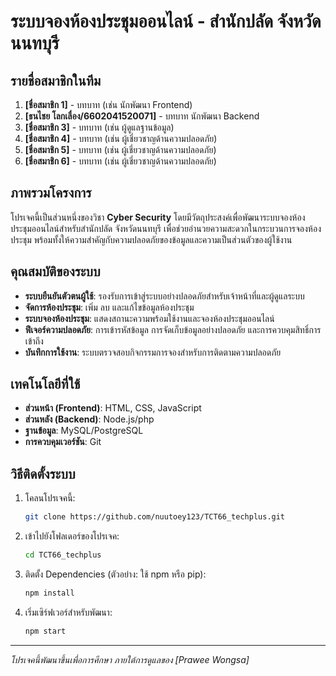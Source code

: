 # ระบบจองห้องประชุมออนไลน์ - สำนักปลัด จังหวัดนนทบุรี

## รายชื่อสมาชิกในทีม
1. **[ชื่อสมาชิก 1]** - บทบาท (เช่น นักพัฒนา Frontend)  
2. **[ธนไชย โลกเลื่อง/6602041520071]** - บทบาท นักพัฒนา Backend  
3. **[ชื่อสมาชิก 3]** - บทบาท (เช่น ผู้ดูแลฐานข้อมูล)  
4. **[ชื่อสมาชิก 4]** - บทบาท (เช่น ผู้เชี่ยวชาญด้านความปลอดภัย)  
5. **[ชื่อสมาชิก 5]** - บทบาท (เช่น ผู้เชี่ยวชาญด้านความปลอดภัย)  
6. **[ชื่อสมาชิก 6]** - บทบาท (เช่น ผู้เชี่ยวชาญด้านความปลอดภัย)  

## ภาพรวมโครงการ
โปรเจคนี้เป็นส่วนหนึ่งของวิชา **Cyber Security** โดยมีวัตถุประสงค์เพื่อพัฒนาระบบจองห้องประชุมออนไลน์สำหรับสำนักปลัด จังหวัดนนทบุรี เพื่อช่วยอำนวยความสะดวกในกระบวนการจองห้องประชุม พร้อมทั้งให้ความสำคัญกับความปลอดภัยของข้อมูลและความเป็นส่วนตัวของผู้ใช้งาน

## คุณสมบัติของระบบ
- **ระบบยืนยันตัวตนผู้ใช้**: รองรับการเข้าสู่ระบบอย่างปลอดภัยสำหรับเจ้าหน้าที่และผู้ดูแลระบบ  
- **จัดการห้องประชุม**: เพิ่ม ลบ และแก้ไขข้อมูลห้องประชุม  
- **ระบบจองห้องประชุม**: แสดงสถานะความพร้อมใช้งานและจองห้องประชุมออนไลน์  
- **ฟีเจอร์ความปลอดภัย**: การเข้ารหัสข้อมูล การจัดเก็บข้อมูลอย่างปลอดภัย และการควบคุมสิทธิ์การเข้าถึง  
- **บันทึกการใช้งาน**: ระบบตรวจสอบกิจกรรมการจองสำหรับการติดตามความปลอดภัย  

## เทคโนโลยีที่ใช้
- **ส่วนหน้า (Frontend)**: HTML, CSS, JavaScript 
- **ส่วนหลัง (Backend)**: Node.js/php
- **ฐานข้อมูล**: MySQL/PostgreSQL  
- **การควบคุมเวอร์ชัน**: Git  

## วิธีติดตั้งระบบ
1. โคลนโปรเจคนี้:  
   ```bash
   git clone https://github.com/nuutoey123/TCT66_techplus.git
   ```
2. เข้าไปยังโฟลเดอร์ของโปรเจค:  
   ```bash
   cd TCT66_techplus
   ```
3. ติดตั้ง Dependencies (ตัวอย่าง: ใช้ npm หรือ pip):  
   ```bash
   npm install
   ```
4. เริ่มเซิร์ฟเวอร์สำหรับพัฒนา:  
   ```bash
   npm start
   ```

---
*โปรเจคนี้พัฒนาขึ้นเพื่อการศึกษา ภายใต้การดูแลของ [Prawee Wongsa]*  
